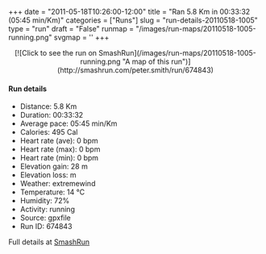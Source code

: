 +++
date = "2011-05-18T10:26:00-12:00"
title = "Ran 5.8 Km in 00:33:32 (05:45 min/Km)"
categories = ["Runs"]
slug = "run-details-20110518-1005"
type = "run"
draft = "False"
runmap = "/images/run-maps/20110518-1005-running.png"
svgmap = '<polyline points="2 40, 4 42, 0 41, 11 62, 13 66, 20 68, 30 64, 33 65, 41 75, 51 82, 51 82, 54 78, 56 72, 53 70, 59 69, 77 58, 100 23, 100 21, 98 20, 95 19, 62 17, 53 25, 40 22, 24 29, 22 30, 15 30, 4 38">'
+++



<!--more-->

<center>
[![Click to see the run on SmashRun](/images/run-maps/20110518-1005-running.png "A map of this run")](http://smashrun.com/peter.smith/run/674843)
</center>

#### Run details

* Distance: 5.8 Km
* Duration: 00:33:32
* Average pace: 05:45 min/Km
* Calories: 495 Cal
* Heart rate (ave): 0 bpm
* Heart rate (max): 0 bpm
* Heart rate (min): 0 bpm
* Elevation gain: 28 m
* Elevation loss:  m
* Weather: extremewind
* Temperature: 14 &deg;C
* Humidity: 72%
* Activity: running
* Source: gpxfile
* Run ID: 674843

Full details at [SmashRun](http://smashrun.com/peter.smith/run/674843)